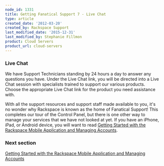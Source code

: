 ```yaml
---
node_id: 1331
title: Getting Fanatical Support 7 - Live Chat
type: article
created_date: '2012-03-20'
created_by: Rackspace Support
last_modified_date: '2015-12-31'
last_modified_by: Stephanie Fillmon
product: Cloud Servers
product_url: cloud-servers
---
```


### Live Chat

We have Support Technicians standing by 24 hours a day to answer any questions you have. Under the Live Chat
link, you will be directed into a Live Chat session with specialists
trained to support our various products. Choose the appropriate Live
Chat link for the product you need assistance with.

With all the support resources and support staff made available to you,
it's no wonder why Rackspace is known as the home of Fanatical Support! This completes our tour of the Control Panel, but there is one other
way to manage your services that we have not looked at yet. If you have
an iPhone, iPad, or Android device, you will want to read [Getting Started with the Rackspace Mobile Application and Managing Accounts](/how-to/getting-started-with-the-rackspace-mobile-application-and-managing-accounts).


### Next section

[Getting Started with the Rackspace Mobile Application and Managing Accounts](/how-to/getting-started-with-the-rackspace-mobile-application-and-managing-accounts)
